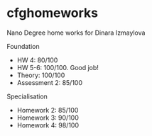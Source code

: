 # cfghomeworks

Nano Degree home works for Dinara Izmaylova

Foundation
* HW 4: 80/100
* HW 5-6: 100/100. Good job! 
* Theory: 100/100
* Assessment 2: 85/100


Specialisation
* Homework 2: 85/100
* Homework 3: 90/100  
* Homework 4: 98/100
